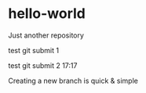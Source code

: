 # hello-world
Just another repository

test git submit 1

test git submit 2 17:17

Creating a new branch is quick & simple

